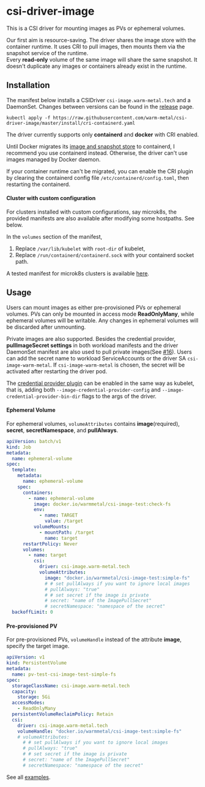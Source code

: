 # csi-driver-image

This is a CSI driver for mounting images as PVs or ephemeral volumes.

Our first aim is resource-saving. The driver shares the image store with the container runtime.
It uses CRI to pull images, then mounts them via the snapshot service of the runtime.  
Every **read-only** volume of the same image will share the same snapshot.
It doesn't duplicate any images or containers already exist in the runtime.

## Installation

The manifest below installs a CSIDriver `csi-image.warm-metal.tech` and a DaemonSet.
Changes between versions can be found in the [release](https://github.com/warm-metal/csi-driver-image/releases) page.

```shell script
kubectl apply -f https://raw.githubusercontent.com/warm-metal/csi-driver-image/master/install/cri-containerd.yaml
```

The driver currently supports only **containerd** and **docker** with CRI enabled.

Until Docker migrates its [image and snapshot store](https://github.com/moby/moby/issues/38043) to containerd,
I recommend you use containerd instead. Otherwise, the driver can't use images managed by Docker daemon.

If your container runtime can't be migrated, you can enable the CRI plugin by clearing the containerd config file `/etc/containerd/config.toml`, then restarting the containerd.

#### Cluster with custom configuration

For clusters installed with custom configurations, say microk8s,
the provided manifests are also available after modifying some hostpaths. See below.

In the `volumes` section of the manifest, 
1. Replace `/var/lib/kubelet` with `root-dir` of kubelet,
2. Replace `/run/containerd/containerd.sock` with your containerd socket path.

A tested manifest for microk8s clusters is available [here](https://raw.githubusercontent.com/warm-metal/csi-driver-image/master/install/cri-containerd-microk8s.yaml).

## Usage

Users can mount images as either pre-provisioned PVs or ephemeral volumes.
PVs can only be mounted in access mode **ReadOnlyMany**, while ephemeral volumes will be writable.
Any changes in ephemeral volumes will be discarded after unmounting.

Private images are also supported.
Besides the credential provider, **pullImageSecret settings** in both workload manifests and the driver DaemonSet manifest are also
used to pull private images(See [#16](https://github.com/warm-metal/csi-driver-image/issues/16)). 
Users can add the secret name to workload ServiceAccounts or the driver SA `csi-image-warm-metal`.
If `csi-image-warm-metal` is chosen, the secret will be activated after restarting the driver pod.

The [credential provider plugin](https://kubernetes.io/docs/tasks/kubelet-credential-provider/kubelet-credential-provider/)
can be enabled in the same way as kubelet, that is, adding both `--image-credential-provider-config` and 
`--image-credential-provider-bin-dir` flags to the args of the driver.

#### Ephemeral Volume
For ephemeral volumes, `volumeAttributes` contains **image**(required), **secret**, **secretNamespace**, and **pullAlways**.

```yaml
apiVersion: batch/v1
kind: Job
metadata:
  name: ephemeral-volume
spec:
  template:
    metadata:
      name: ephemeral-volume
    spec:
      containers:
        - name: ephemeral-volume
          image: docker.io/warmmetal/csi-image-test:check-fs
          env:
            - name: TARGET
              value: /target
          volumeMounts:
            - mountPath: /target
              name: target
      restartPolicy: Never
      volumes:
        - name: target
          csi:
            driver: csi-image.warm-metal.tech
            volumeAttributes:
              image: "docker.io/warmmetal/csi-image-test:simple-fs"
              # # set pullAlways if you want to ignore local images
              # pullAlways: "true"
              # # set secret if the image is private
              # secret: "name of the ImagePullSecret"
              # secretNamespace: "namespace of the secret"
  backoffLimit: 0
```

#### Pre-provisioned PV
For pre-provisioned PVs, `volumeHandle` instead of the attribute **image**, specify the target image.

```yaml
apiVersion: v1
kind: PersistentVolume
metadata:
  name: pv-test-csi-image-test-simple-fs
spec:
  storageClassName: csi-image.warm-metal.tech
  capacity:
    storage: 5Gi
  accessModes:
    - ReadOnlyMany
  persistentVolumeReclaimPolicy: Retain
  csi:
    driver: csi-image.warm-metal.tech
    volumeHandle: "docker.io/warmmetal/csi-image-test:simple-fs"
    # volumeAttributes:
      # # set pullAlways if you want to ignore local images
      # pullAlways: "true"
      # # set secret if the image is private
      # secret: "name of the ImagePullSecret"
      # secretNamespace: "namespace of the secret"
```

See all [examples](https://github.com/warm-metal/csi-driver-image/tree/master/sample).
